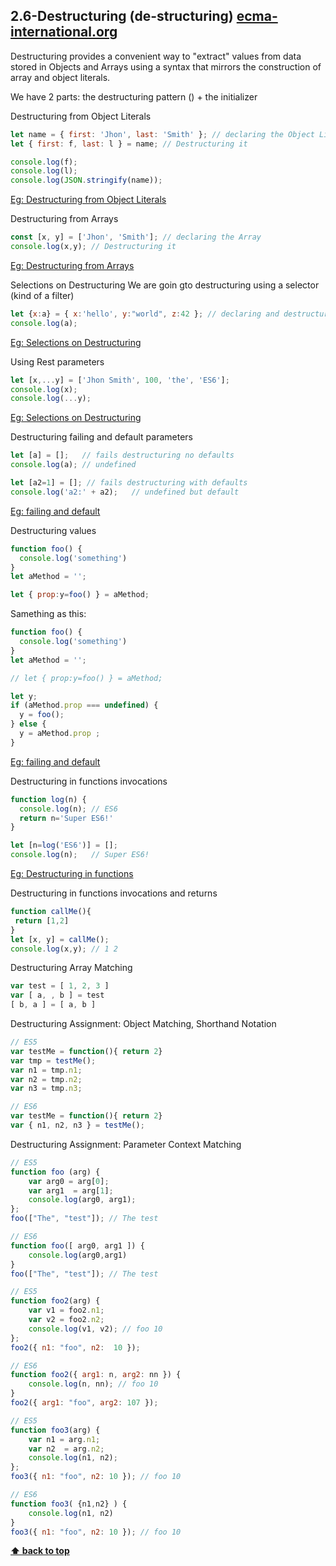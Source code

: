 ## 2.6-Destructuring (de-structuring) [ecma-international.org](http://www.ecma-international.org/ecma-262/6.0/#sec-destructuring-binding-patterns)

Destructuring provides a convenient way to "extract" values from data stored in Objects and Arrays using a syntax that mirrors the construction of array and object literals. 

We have 2 parts: the destructuring pattern () + the initializer

Destructuring from Object Literals
```javascript
let name = { first: 'Jhon', last: 'Smith' }; // declaring the Object Literal
let { first: f, last: l } = name; // Destructuring it

console.log(f);
console.log(l);
console.log(JSON.stringify(name));
```
[Eg: Destructuring from Object Literals](http://www.es6fiddle.net/idlempig/)


Destructuring from Arrays
```javascript
const [x, y] = ['Jhon', 'Smith']; // declaring the Array
console.log(x,y); // Destructuring it
```
[Eg: Destructuring from Arrays](http://www.es6fiddle.net/idley9dv/)


Selections on Destructuring
We are goin gto destructuring using a selector (kind of a filter)
```javascript
let {x:a} = { x:'hello', y:"world", z:42 }; // declaring and destructuring
console.log(a);  
```
[Eg: Selections on Destructuring](http://www.es6fiddle.net/idlfhpmx/)


Using Rest parameters
```javascript
let [x,...y] = ['Jhon Smith', 100, 'the', 'ES6'];
console.log(x);
console.log(...y);
```
[Eg: Selections on Destructuring](http://www.es6fiddle.net/idlg83vw/)


Destructuring failing and default parameters
```javascript
let [a] = [];   // fails destructuring no defaults 
console.log(a); // undefined

let [a2=1] = []; // fails destructuring with defaults
console.log('a2:' + a2);   // undefined but default
```
[Eg: failing and default](http://www.es6fiddle.net/idlge298/)


Destructuring values
```javascript
function foo() {
  console.log('something')
}
let aMethod = '';

let { prop:y=foo() } = aMethod;
```

Samething as this:
```javascript
function foo() {
  console.log('something')
}
let aMethod = '';

// let { prop:y=foo() } = aMethod;

let y;
if (aMethod.prop === undefined) {
  y = foo();
} else {
  y = aMethod.prop ;
}
```
[Eg: failing and default](http://www.es6fiddle.net/idlhn4z8/)


Destructuring in functions invocations
```javascript
function log(n) { 
  console.log(n); // ES6
  return n='Super ES6!' 
}

let [n=log('ES6')] = [];
console.log(n);   // Super ES6!
```
[Eg: Destructuring in functions](http://www.es6fiddle.net/idlhrusx/)


Destructuring in functions invocations and returns
```javascript
function callMe(){
 return [1,2]
}
let [x, y] = callMe();
console.log(x,y); // 1 2
```


Destructuring Array Matching
```javascript
var test = [ 1, 2, 3 ]
var [ a, , b ] = test
[ b, a ] = [ a, b ]
```

Destructuring Assignment: Object Matching, Shorthand Notation
```javascript
// ES5
var testMe = function(){ return 2}
var tmp = testMe();
var n1 = tmp.n1;
var n2 = tmp.n2;
var n3 = tmp.n3;

// ES6
var testMe = function(){ return 2}
var { n1, n2, n3 } = testMe();
```

Destructuring Assignment: Parameter Context Matching
```javascript
// ES5
function foo (arg) {
    var arg0 = arg[0];
    var arg1  = arg[1];
    console.log(arg0, arg1);
};
foo(["The", "test"]); // The test

// ES6
function foo([ arg0, arg1 ]) {
    console.log(arg0,arg1)
}
foo(["The", "test"]); // The test
```

```javascript
// ES5
function foo2(arg) {
    var v1 = foo2.n1;
    var v2 = foo2.n2;
    console.log(v1, v2); // foo 10
};
foo2({ n1: "foo", n2:  10 });

// ES6
function foo2({ arg1: n, arg2: nn }) {
    console.log(n, nn); // foo 10
}
foo2({ arg1: "foo", arg2: 107 });
```


```javascript
// ES5
function foo3(arg) {
    var n1 = arg.n1;
    var n2  = arg.n2;
    console.log(n1, n2);
};
foo3({ n1: "foo", n2: 10 }); // foo 10

// ES6
function foo3( {n1,n2} ) {
    console.log(n1, n2)
}
foo3({ n1: "foo", n2: 10 }); // foo 10
```



**[⬆ back to top](#table-of-contents)**
